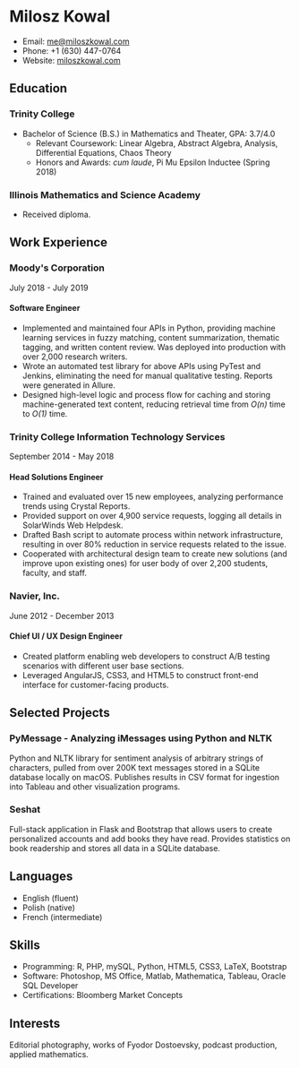 # Milosz Kowal
* Email: [me@miloszkowal.com](mailto:me@miloszkowal.com)
* Phone: +1 (630) 447-0764
* Website: [miloszkowal.com](https://miloszkowal.com)

## Education

### Trinity College
* Bachelor of Science (B.S.) in Mathematics and Theater, GPA: 3.7/4.0
    * Relevant Coursework: Linear Algebra, Abstract Algebra, Analysis, Differential Equations, Chaos Theory
    * Honors and Awards: _cum laude_, Pi Mu Epsilon Inductee (Spring 2018)

### Illinois Mathematics and Science Academy
* Received diploma.

## Work Experience

### Moody's Corporation
July 2018 - July 2019

#### Software Engineer
* Implemented and maintained four APIs in Python, providing machine learning services in fuzzy matching, content summarization, thematic tagging, and written content review. Was deployed into production with over 2,000 research writers.
* Wrote an automated test library for above APIs using PyTest and Jenkins, eliminating the need for manual qualitative testing. Reports were generated in Allure.
* Designed high-level logic and process flow for caching and storing machine-generated text content, reducing retrieval time from _O(n)_ time to _O(1)_ time.

### Trinity College Information Technology Services
September 2014 - May 2018

#### Head Solutions Engineer
* Trained and evaluated over 15 new employees, analyzing performance trends using Crystal Reports.
* Provided support on over 4,900 service requests, logging all details in SolarWinds Web Helpdesk.
* Drafted Bash script to automate process within network infrastructure, resulting in over 80% reduction in service requests related to the issue.
* Cooperated with architectural design team to create new solutions (and improve upon existing ones) for user body of over 2,200 students, faculty, and staff.

### Navier, Inc.
June 2012 - December 2013

#### Chief UI / UX Design Engineer

* Created platform enabling web developers to construct A/B testing scenarios with different user base sections.
* Leveraged AngularJS, CSS3, and HTML5 to construct front-end interface for customer-facing products.

## Selected Projects

### PyMessage - Analyzing iMessages using Python and NLTK

Python and NLTK library for sentiment analysis of arbitrary strings of characters, pulled from over 200K text messages stored in a SQLite database locally on macOS. Publishes results in CSV format for ingestion into Tableau and other visualization programs.

### Seshat

Full-stack application in Flask and Bootstrap that allows users to create personalized accounts and add books they have read. Provides statistics on book readership and stores all data in a SQLite database.

## Languages

* English (fluent)
* Polish (native)
* French (intermediate)

## Skills

* Programming: R, PHP, mySQL, Python, HTML5, CSS3, LaTeX, Bootstrap
* Software: Photoshop, MS Office, Matlab, Mathematica, Tableau, Oracle SQL Developer
* Certifications: Bloomberg Market Concepts

## Interests

Editorial photography, works of Fyodor Dostoevsky, podcast production, applied mathematics.
